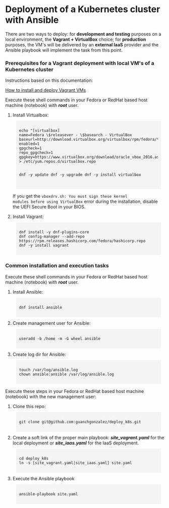 <!--Repo Readme file in HTML format-->

<h1><b>Deployment of a Kubernetes cluster with Ansible</b></h1>

<p>There are two ways to deploy: for <b>development and testing</b> purposes on a local environment, the <b>Vagrant + VirtualBox</b> choice; for <b>production</b> purposes, the VM's will be delivered by an <b>external IaaS</b> provider and the Ansible playbook will implement the task from this point.</p>

<h3><b>Prerequisites for a Vagrant deployment with local VM's of a Kubernetes cluster</b></h3>

<p>Instructions based on this documentation:</p>

<p><a href="https://developer.hashicorp.com/vagrant/tutorials/getting-started/getting-started-index" title="Vagrant documentation">How to install and deploy Vagrant VMs</a></p>

<p>Execute these shell commands in your Fedora or RedHat based host machine (notebook) with <b><i>root</i></b> user.</p>

<ol>

  <li> Install Virtualbox:
    <div style="margin:10px;padding:10px;background-color:#f4f4f4;font-family: 'Courier New', Courier, monospace">
      <pre><code class="language-shell">echo "[virtualbox]
name=Fedora \$releasever - \$basearch - VirtualBox
baseurl=http://download.virtualbox.org/virtualbox/rpm/fedora/\$releasever/\$basearch
enabled=1
gpgcheck=1
repo_gpgcheck=1
gpgkey=https://www.virtualbox.org/download/oracle_vbox_2016.asc" > /etc/yum.repos.d/virtualbox.repo

dnf -y update
dnf -y upgrade
dnf -y install virtualbox</code></pre>
    </div>
    <p>If you get the <code>vboxdrv.sh: You must sign these kernel modules before using VirtualBox</code> error during the installation, disable the UEFI Secure Boot in your BIOS.</p>
  </li>

  <li> Install Vagrant:
    <div style="margin:10px;padding:10px;background-color:#f4f4f4;font-family: 'Courier New', Courier, monospace">
      <pre><code class="language-shell">dnf install -y dnf-plugins-core
dnf config-manager --add-repo https://rpm.releases.hashicorp.com/fedora/hashicorp.repo
dnf -y install vagrant</code></pre>
    </div>
  </li>

</ol>

<h3><b>Common installation and execution tasks</b></h3>

<p>Execute these shell commands in your Fedora or RedHat based host machine (notebook) with <b><i>root</i></b> user.</p>

<ol>

  <li> Install Ansible:
    <div style="margin:10px;padding:10px;background-color:#f4f4f4;font-family: 'Courier New', Courier, monospace">
      <pre><code class="language-shell">dnf install ansible</code></pre>
    </div>
  </li>

  <li> Create management user for Ansible:
    <div style="margin:10px;padding:10px;background-color:#f4f4f4;font-family: 'Courier New', Courier, monospace">
      <pre><code class="language-shell">useradd -b /home -m -G wheel ansible</code></pre>
    </div>
  </li>

  <li> Create log dir for Ansible:
    <div style="margin:10px;padding:10px;background-color:#f4f4f4;font-family: 'Courier New', Courier, monospace">
      <pre><code class="language-shell">touch /var/log/ansible.log
chown ansible:ansible /var/log/ansible.log</code></pre>
    </div>
  </li>

</ol>

<p>Execute these steps in your Fedora or RedHat based host machine (notebook) with the new management user:</p>

<ol>

  <li> Clone this repo:
    <div style="margin:10px;padding:10px;background-color:#f4f4f4;font-family: 'Courier New', Courier, monospace">
      <pre><code class="language-shell">git clone git@github.com:guanchgonzalez/deploy_k8s.git</code></pre>
    </div>
  </li>

<li> Create a soft link of the proper main playbook: <b><i>site_vagrant.yaml</i></b> for the local deployment or <b><i>site_iaas.yaml</i></b> for the IaaS deployment.
    <div style="margin:10px;padding:10px;background-color:#f4f4f4;font-family: 'Courier New', Courier, monospace">
      <pre><code class="language-shell">cd deploy_k8s
ln -s [site_vagrant.yaml|site_iaas.yaml] site.yaml</code></pre>
    </div>
  </li>  

  <li> Execute the Ansible playbook
    <div style="margin:10px;padding:10px;background-color:#f4f4f4;font-family: 'Courier New', Courier, monospace">
      <pre><code class="language-shell">ansible-playbook site.yaml</code></pre>
    </div>
  </li>

</ol>

